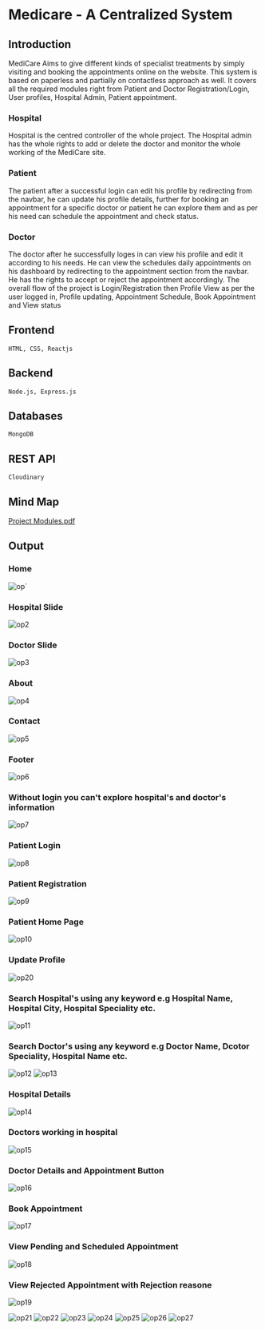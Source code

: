 
# Medicare - A Centralized System
## Introduction
MediCare 
  Aims to give different kinds of specialist treatments by simply visiting and booking the 
appointments online on the website. This system is based on paperless and partially on 
contactless approach as well. It covers all the required modules right from Patient and Doctor 
Registration/Login, User profiles, Hospital Admin, Patient appointment.
### Hospital 
  Hospital is the centred controller of the whole project. The Hospital admin has the 
whole rights to add or delete the doctor and monitor the whole working of the MediCare site.
### Patient 
  The patient after a successful login can edit his profile by redirecting from the 
navbar, he can update his profile details, further for booking an appointment for a specific 
doctor or patient he can explore them and as per his need can schedule the appointment and 
check status.
### Doctor 
  The doctor after he successfully loges in can view his profile and edit it according to 
his needs. He can view the schedules daily appointments on his dashboard by redirecting to 
the appointment section from the navbar. He has the rights to accept or reject the appointment 
accordingly.
The overall flow of the project is Login/Registration then Profile View as per the user logged 
in, Profile updating, Appointment Schedule, Book Appointment and View status

## Frontend 
    HTML, CSS, Reactjs
## Backend
    Node.js, Express.js
## Databases
    MongoDB
## REST API
    Cloudinary
## Mind Map
[Project Modules.pdf](https://github.com/sanketsupekar/MediCare/files/12217524/Project.Modules.pdf)

## Output
### Home
![op`](https://github.com/sanketsupekar/MediCare/assets/72608053/198b4396-5bd5-4524-8f44-b99a6f3b7137)

### Hospital Slide
![op2](https://github.com/sanketsupekar/MediCare/assets/72608053/0bb74939-18dc-494b-bf41-a5b1e1d47e3c)

### Doctor Slide

![op3](https://github.com/sanketsupekar/MediCare/assets/72608053/24570540-57b3-48e6-ab6d-b1f9317dbf7d)

### About

![op4](https://github.com/sanketsupekar/MediCare/assets/72608053/7b760f82-b0ca-419a-8aa4-aede2b888b38)

### Contact

![op5](https://github.com/sanketsupekar/MediCare/assets/72608053/3d0879cd-7587-4912-a3bf-d8b3023efe7f)

### Footer
![op6](https://github.com/sanketsupekar/MediCare/assets/72608053/536563c4-f103-428c-8b08-67866294768a)


### Without login you can't explore hospital's and doctor's information
![op7](https://github.com/sanketsupekar/MediCare/assets/72608053/086d6383-e441-425b-96c1-bc2db1697490)
### Patient Login
![op8](https://github.com/sanketsupekar/MediCare/assets/72608053/b6d748ed-b6d0-40ce-a6a6-7b9b11703b4f)
### Patient Registration
![op9](https://github.com/sanketsupekar/MediCare/assets/72608053/95578486-47b8-41cd-937c-365b360bd20c)
### Patient Home Page
![op10](https://github.com/sanketsupekar/MediCare/assets/72608053/8231911a-0abe-4c6d-a3c4-abdfa0d743a1)
### Update Profile
![op20](https://github.com/sanketsupekar/MediCare/assets/72608053/57010607-0d4b-4be3-92a4-10f41ce69fd0)
### Search Hospital's using any keyword e.g Hospital Name, Hospital City, Hospital Speciality etc.
![op11](https://github.com/sanketsupekar/MediCare/assets/72608053/77f7c913-ab5d-4401-acf8-fa60641c159e)
### Search Doctor's using any keyword e.g Doctor Name, Dcotor Speciality, Hospital Name etc.
![op12](https://github.com/sanketsupekar/MediCare/assets/72608053/f7e82900-168f-478e-9caa-1bd0a96c25d3)
![op13](https://github.com/sanketsupekar/MediCare/assets/72608053/6c26b476-94ab-4e8b-becc-c86eef42a9fb)

### Hospital Details
![op14](https://github.com/sanketsupekar/MediCare/assets/72608053/e4cd06e1-b901-4668-ba5d-2e4812868155)

### Doctors working in hospital
![op15](https://github.com/sanketsupekar/MediCare/assets/72608053/ff2975c0-d2c2-4ac2-96ef-697b3a88b65b)

### Doctor Details and Appointment Button
![op16](https://github.com/sanketsupekar/MediCare/assets/72608053/87638c33-23f5-4d92-aa79-c3dd25ceeaad)

### Book Appointment
![op17](https://github.com/sanketsupekar/MediCare/assets/72608053/80142e0a-12fb-4043-9032-5785fa0be206)

### View Pending and Scheduled Appointment
![op18](https://github.com/sanketsupekar/MediCare/assets/72608053/8b583b88-19a3-47fd-8935-eb7f03f0d16f)
### View Rejected Appointment with Rejection reasone
![op19](https://github.com/sanketsupekar/MediCare/assets/72608053/0c4e8320-f1ac-4bce-a677-c165d8838592)

![op21](https://github.com/sanketsupekar/MediCare/assets/72608053/04e9925b-daac-45f0-887a-790899de4c60)
![op22](https://github.com/sanketsupekar/MediCare/assets/72608053/2820b921-20d4-4a41-b42f-08659efe2b81)
![op23](https://github.com/sanketsupekar/MediCare/assets/72608053/1f25cf3d-3cd1-4e07-9ee6-832bacaee2a8)
![op24](https://github.com/sanketsupekar/MediCare/assets/72608053/c0707c5e-f74b-47d3-bd50-5b7a1e81073a)
![op25](https://github.com/sanketsupekar/MediCare/assets/72608053/dee6ef37-2dda-4a0b-ae78-d493dda4a4c8)
![op26](https://github.com/sanketsupekar/MediCare/assets/72608053/bf14077f-eb3a-466b-9490-441641161c63)
![op27](https://github.com/sanketsupekar/MediCare/assets/72608053/77308013-fd9c-4f3e-9253-f84e53448336)





